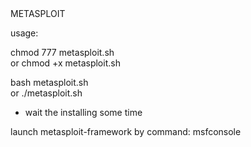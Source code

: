 <html> 
 <body> 
  <head> 
METASPLOIT
  </head>
<img src=''> 

usage: 

chmod 777 metasploit.sh  
        or
chmod +x metasploit.sh


bash metasploit.sh  
        or
./metasploit.sh


* wait the installing some time

launch metasploit-framework by command: msfconsole

